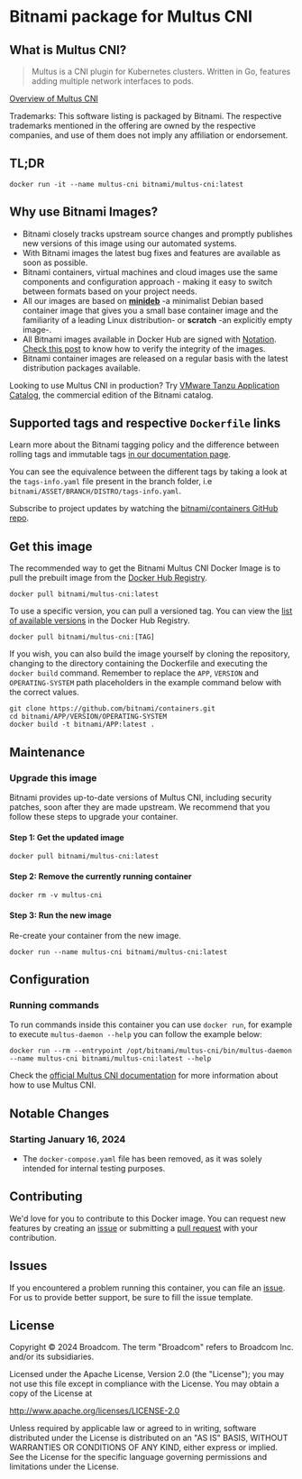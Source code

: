 # Bitnami package for Multus CNI

## What is Multus CNI?

> Multus is a CNI plugin for Kubernetes clusters. Written in Go, features adding multiple network interfaces to pods.

[Overview of Multus CNI](https://github.com/k8snetworkplumbingwg/multus-cni)

Trademarks: This software listing is packaged by Bitnami. The respective trademarks mentioned in the offering are owned by the respective companies, and use of them does not imply any affiliation or endorsement.

## TL;DR

```console
docker run -it --name multus-cni bitnami/multus-cni:latest
```

## Why use Bitnami Images?

* Bitnami closely tracks upstream source changes and promptly publishes new versions of this image using our automated systems.
* With Bitnami images the latest bug fixes and features are available as soon as possible.
* Bitnami containers, virtual machines and cloud images use the same components and configuration approach - making it easy to switch between formats based on your project needs.
* All our images are based on [**minideb**](https://github.com/bitnami/minideb) -a minimalist Debian based container image that gives you a small base container image and the familiarity of a leading Linux distribution- or **scratch** -an explicitly empty image-.
* All Bitnami images available in Docker Hub are signed with [Notation](https://notaryproject.dev/). [Check this post](https://blog.bitnami.com/2024/03/bitnami-packaged-containers-and-helm.html) to know how to verify the integrity of the images.
* Bitnami container images are released on a regular basis with the latest distribution packages available.

Looking to use Multus CNI in production? Try [VMware Tanzu Application Catalog](https://bitnami.com/enterprise), the commercial edition of the Bitnami catalog.

## Supported tags and respective `Dockerfile` links

Learn more about the Bitnami tagging policy and the difference between rolling tags and immutable tags [in our documentation page](https://techdocs.broadcom.com/us/en/vmware-tanzu/application-catalog/tanzu-application-catalog/services/tac-doc/apps-tutorials-understand-rolling-tags-containers-index.html).

You can see the equivalence between the different tags by taking a look at the `tags-info.yaml` file present in the branch folder, i.e `bitnami/ASSET/BRANCH/DISTRO/tags-info.yaml`.

Subscribe to project updates by watching the [bitnami/containers GitHub repo](https://github.com/bitnami/containers).

## Get this image

The recommended way to get the Bitnami Multus CNI Docker Image is to pull the prebuilt image from the [Docker Hub Registry](https://hub.docker.com/r/bitnami/multus-cni).

```console
docker pull bitnami/multus-cni:latest
```

To use a specific version, you can pull a versioned tag. You can view the [list of available versions](https://hub.docker.com/r/bitnami/multus-cni/tags/) in the Docker Hub Registry.

```console
docker pull bitnami/multus-cni:[TAG]
```

If you wish, you can also build the image yourself by cloning the repository, changing to the directory containing the Dockerfile and executing the `docker build` command. Remember to replace the `APP`, `VERSION` and `OPERATING-SYSTEM` path placeholders in the example command below with the correct values.

```console
git clone https://github.com/bitnami/containers.git
cd bitnami/APP/VERSION/OPERATING-SYSTEM
docker build -t bitnami/APP:latest .
```

## Maintenance

### Upgrade this image

Bitnami provides up-to-date versions of Multus CNI, including security patches, soon after they are made upstream. We recommend that you follow these steps to upgrade your container.

#### Step 1: Get the updated image

```console
docker pull bitnami/multus-cni:latest
```

#### Step 2: Remove the currently running container

```console
docker rm -v multus-cni
```

#### Step 3: Run the new image

Re-create your container from the new image.

```console
docker run --name multus-cni bitnami/multus-cni:latest
```

## Configuration

### Running commands

To run commands inside this container you can use `docker run`, for example to execute `multus-daemon --help` you can follow the example below:

```console
docker run --rm --entrypoint /opt/bitnami/multus-cni/bin/multus-daemon --name multus-cni bitnami/multus-cni:latest --help
```

Check the [official Multus CNI documentation](https://github.com/k8snetworkplumbingwg/multus-cni) for more information about how to use Multus CNI.

## Notable Changes

### Starting January 16, 2024

* The `docker-compose.yaml` file has been removed, as it was solely intended for internal testing purposes.

## Contributing

We'd love for you to contribute to this Docker image. You can request new features by creating an [issue](https://github.com/bitnami/containers/issues) or submitting a [pull request](https://github.com/bitnami/containers/pulls) with your contribution.

## Issues

If you encountered a problem running this container, you can file an [issue](https://github.com/bitnami/containers/issues/new/choose). For us to provide better support, be sure to fill the issue template.

## License

Copyright &copy; 2024 Broadcom. The term "Broadcom" refers to Broadcom Inc. and/or its subsidiaries.

Licensed under the Apache License, Version 2.0 (the "License");
you may not use this file except in compliance with the License.
You may obtain a copy of the License at

<http://www.apache.org/licenses/LICENSE-2.0>

Unless required by applicable law or agreed to in writing, software
distributed under the License is distributed on an "AS IS" BASIS,
WITHOUT WARRANTIES OR CONDITIONS OF ANY KIND, either express or implied.
See the License for the specific language governing permissions and
limitations under the License.

